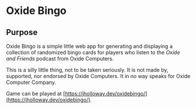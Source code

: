 # Oxide Bingo

## Purpose

Oxide Bingo is a simple little web app for generating and displaying a collection of randomized
bingo cards for players who listen to the *Oxide and Friends* podcast from Oxide Computers.

This is a silly little thing, not to be taken seriously. It is not made by, supported, nor endorsed
by Oxide Computers. It in no way speaks for Oxide Computer Company.

Game can be played at [https://jholloway.dev/oxidebingo/](https://jholloway.dev/oxidebingo/).

